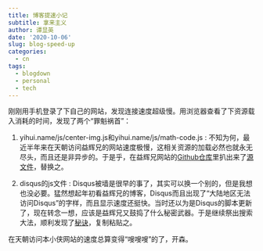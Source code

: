 ```yaml
---
title: 博客提速小记
subtitle: 拿来主义
author: 谭显英
date: '2020-10-06'
slug: blog-speed-up
categories:
  - cn
tags:
  - blogdown
  - personal
  - tech
---
```


刚刚用手机登录了下自己的网站，发现连接速度超级慢。用浏览器查看了下资源载入消耗的时间，发现了两个“罪魁祸首”：

1. yihui.name/js/center-img.js和yihui.name/js/math-code.js : 不知为何，最近半年来在天朝访问益辉兄的网站速度极慢，这相关资源的加载必然也就永无尽头，而且还是非异步的。于是乎，在益辉兄网站的[Github仓库](https://github.com/yihui/yihui.org)里扒出来了[源文件](https://github.com/yihui/yihui.org/tree/be87d74a0cf5ac8bf54fa14cd00dd6ba3b674be0/static/js)，替换之。

1. disqus的js文件 : Disqus被墙是很早的事了，其实可以换一个别的，但是我想也没必要。猛然想起年初看益辉兄的博客，Disqus而且出现了“大陆地区无法访问Disqus”的字样，而且显示速度还挺快。当时还以为是Disqus的脚本更新了，现在转念一想，应该是益辉兄又鼓捣了什么秘密武器。于是继续祭出搜索大法，顺利发现了[秘诀](https://github.com/yihui/yihui.org/blob/be87d74a0cf5ac8bf54fa14cd00dd6ba3b674be0/layouts/partials/disqus.html)，复制粘贴之。

在天朝访问本小侠网站的速度总算变得“嗖嗖嗖”的了，开森。

